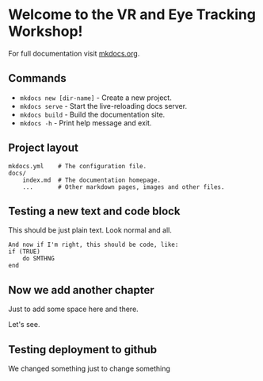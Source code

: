 # Welcome to the VR and Eye Tracking Workshop!

For full documentation visit [mkdocs.org](https://www.mkdocs.org).

## Commands

* `mkdocs new [dir-name]` - Create a new project.
* `mkdocs serve` - Start the live-reloading docs server.
* `mkdocs build` - Build the documentation site.
* `mkdocs -h` - Print help message and exit.

## Project layout

    mkdocs.yml    # The configuration file.
    docs/
        index.md  # The documentation homepage.
        ...       # Other markdown pages, images and other files.

## Testing a new text and code block

This should be just plain text. Look normal and all.

    And now if I'm right, this should be code, like:
    if (TRUE)
        do SMTHNG
    end

## Now we add another chapter

Just to add some space here and there.

Let's see.

## Testing deployment to github

We changed something just to change something
